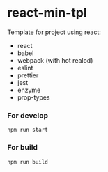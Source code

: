 # react-min-tpl
Template for project using react:
* react 
* babel
* webpack (with hot realod)
* eslint
* prettier
* jest
* enzyme
* prop-types



### For develop
```
npm run start
```

### For build
```
npm run build
```
